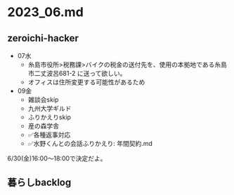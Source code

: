 # 2023_06.md
## zeroichi-hacker
- 07水
  - 糸島市役所>税務課>バイクの税金の送付先を、使用の本拠地である糸島市二丈波呂681-2 に送って欲しい。
  - オフィスは住所変更する可能性があるため
- 09金
  - 雑談会skip
  - 九州大学ギルド
  - ふりかえりskip
  - 産の森学舎
  - ✅各種返事対応
  - ✅水野くんとの会話ふりかえり: 年間契約.md


6/30(金)16:00〜18:00で決定だよ。

## 暮らしbacklog
